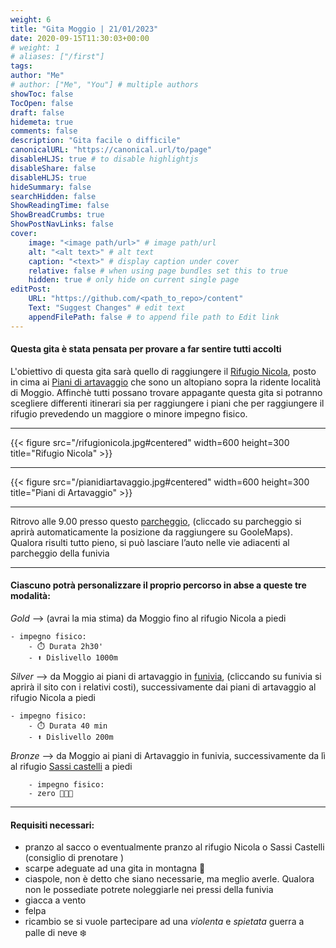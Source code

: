 ```yaml
---
weight: 6
title: "Gita Moggio | 21/01/2023"
date: 2020-09-15T11:30:03+00:00
# weight: 1
# aliases: ["/first"]
tags: 
author: "Me"
# author: ["Me", "You"] # multiple authors
showToc: false
TocOpen: false
draft: false
hidemeta: true
comments: false
description: "Gita facile o difficile"
canonicalURL: "https://canonical.url/to/page"
disableHLJS: true # to disable highlightjs
disableShare: false
disableHLJS: true
hideSummary: false
searchHidden: false
ShowReadingTime: false
ShowBreadCrumbs: true
ShowPostNavLinks: false 
cover:
    image: "<image path/url>" # image path/url
    alt: "<alt text>" # alt text
    caption: "<text>" # display caption under cover
    relative: false # when using page bundles set this to true
    hidden: true # only hide on current single page
editPost:
    URL: "https://github.com/<path_to_repo>/content"
    Text: "Suggest Changes" # edit text
    appendFilePath: false # to append file path to Edit link
---
```




#### Questa gita è stata pensata per provare a far sentire tutti accolti

<!--more--> 

L'obiettivo di questa gita sarà quello di raggiungere il [Rifugio Nicola](https://www.rifugi.lombardia.it/lecco/barzio/rifugio-nicola.html), posto in cima ai [Piani di artavaggio](https://www.pianidibobbio.com/artavaggio) che sono un altopiano sopra la ridente località di Moggio. Affinchè tutti possano trovare appagante questa gita si potranno scegliere differenti itinerari sia per raggiungere i piani che per raggiungere il rifugio prevedendo un maggiore o minore impegno fisico.

---

{{< figure src="/rifugionicola.jpg#centered" width=600 height=300 title="Rifugio Nicola" >}}

---


{{< figure src="/pianidiartavaggio.jpg#centered" width=600 height=300 title="Piani di Artavaggio" >}}

---

Ritrovo alle 9.00 presso questo [parcheggio](https://g.page/Artavaggio?share), (cliccado su parcheggio si aprirà automaticamente la posizione da raggiungere su GooleMaps). Qualora risulti tutto pieno, si può lasciare l’auto nelle vie adiacenti al parcheggio della funivia

--- 
#### Ciascuno potrà personalizzare il proprio percorso in abse a queste tre modalità:

*Gold* --> (avrai la mia stima) da Moggio fino al rifugio Nicola a piedi 
   
    - impegno fisico:
        - ⏱️ Durata 2h30'
        - ⬆️ Dislivello 1000m

*Silver* --> da Moggio ai piani di artavaggio in [funivia](https://www.pianidibobbio.com/prezzi-orari/artavaggio),  (cliccando su funivia si aprirà il sito con i relativi costi), successivamente dai piani di artavaggio al rifugio Nicola a piedi

    - impegno fisico:
        - ⏱️ Durata 40 min
        - ⬆️ Dislivello 200m

*Bronze* --> da Moggio ai piani di Artavaggio in funivia, successivamente da lì al rifugio [Sassi castelli]([funivia](https://www.pianidibobbio.com/prezzi-orari/artavaggio)) a piedi

        - impegno fisico:
        - zero 🙈🙉🙊


---
#### Requisiti necessari:  
- pranzo al sacco o eventualmente pranzo al rifugio Nicola o Sassi Castelli (consiglio di prenotare )
- scarpe adeguate ad una gita in montagna 🥾 
- ciaspole, non è detto che siano necessarie, ma meglio averle. Qualora non le possediate potrete noleggiarle nei pressi della funivia 
- giacca a vento
- felpa
- ricambio se si vuole partecipare ad una *violenta* e *spietata* guerra a palle di neve ❄️